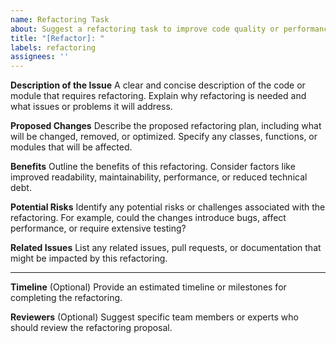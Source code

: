 ```yaml
---
name: Refactoring Task
about: Suggest a refactoring task to improve code quality or performance
title: "[Refactor]: "
labels: refactoring
assignees: ''
---
```


**Description of the Issue**
A clear and concise description of the code or module that requires refactoring. Explain why refactoring is needed and what issues or problems it will address.

**Proposed Changes**
Describe the proposed refactoring plan, including what will be changed, removed, or optimized. Specify any classes, functions, or modules that will be affected.

**Benefits**
Outline the benefits of this refactoring. Consider factors like improved readability, maintainability, performance, or reduced technical debt.

**Potential Risks**
Identify any potential risks or challenges associated with the refactoring. For example, could the changes introduce bugs, affect performance, or require extensive testing?

**Related Issues**
List any related issues, pull requests, or documentation that might be impacted by this refactoring.

---

**Timeline**
(Optional) Provide an estimated timeline or milestones for completing the refactoring.

**Reviewers**
(Optional) Suggest specific team members or experts who should review the refactoring proposal.